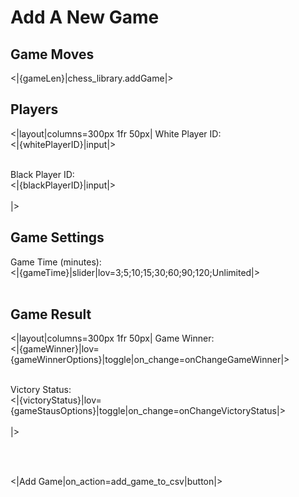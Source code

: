 # Add A New Game

## Game Moves
<|{gameLen}|chess_library.addGame|>

## Players
<|layout|columns=300px 1fr 50px|
White Player ID: <br/>
<|{whitePlayerID}|input|> <br/><br/>

Black Player ID: <br/>
<|{blackPlayerID}|input|> <br/><br/>
|>


## Game Settings
Game Time (minutes): <br/>
<|{gameTime}|slider|lov=3;5;10;15;30;60;90;120;Unlimited|> <br/><br/>


## Game Result
<|layout|columns=300px 1fr 50px|
Game Winner: <br/>
<|{gameWinner}|lov={gameWinnerOptions}|toggle|on_change=onChangeGameWinner|><br/><br/>

Victory Status: <br/>
<|{victoryStatus}|lov={gameStausOptions}|toggle|on_change=onChangeVictoryStatus|><br/><br/>
|>

<br/><br/>

<|Add Game|on_action=add_game_to_csv|button|>

